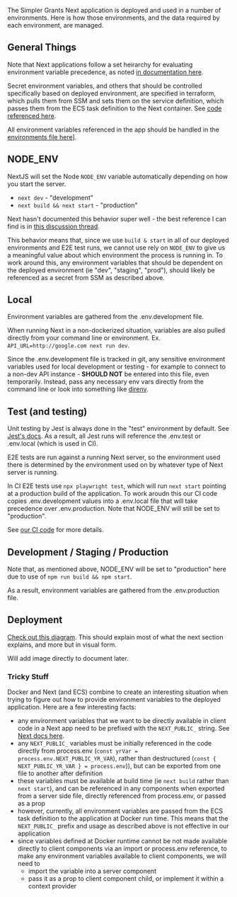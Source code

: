 The Simpler Grants Next application is deployed and used in a number of environments. Here is how those environments, and the data required by each environment, are managed.

## General Things

Note that Next applications follow a set heirarchy for evaluating environment variable precedence, as noted [in documentation here](https://nextjs.org/docs/pages/building-your-application/configuring/environment-variables#environment-variable-load-order).

Secret environment variables, and others that should be controlled specifically based on deployed environment, are specified in terraform, which pulls them from SSM and sets them on the service definition, which passes them from the ECS task definition to the Next container. See [code referenced here](https://github.com/HHS/simpler-grants-gov/blob/main/infra/frontend/app-config/env-config/environment-variables.tf).

All environment variables referenced in the app should be handled in the [environments file here](https://github.com/HHS/simpler-grants-gov/blob/main/frontend/src/constants/environments.ts)].

## NODE_ENV

NextJS will set the Node `NODE_ENV` variable automatically depending on how you start the server.

- `next dev` - "development"
- `next build && next start` - "production"

Next hasn't documented this behavior super well - the best reference I can find is in [this discussion thread](https://github.com/vercel/next.js/discussions/13410#discussioncomment-18760).

This behavior means that, since we use `build & start` in all of our deployed environments and E2E test runs, we cannot use rely on `NODE_ENV` to give us a meaningful value about which environment the process is running in. To work around this, any environment variables that should be dependent on the deployed environment (ie "dev", "staging", "prod"), should likely be referenced as a secret from SSM as described above.

## Local

Environment variables are gathered from the .env.development file.

When running Next in a non-dockerized situation, variables are also pulled directly from your command line or environment. Ex. `API_URL=http://google.com next run dev`.

Since the .env.development file is tracked in git, any sensitive environment variables used for local development or testing - for example to connect to a non-dev API instance - **SHOULD NOT** be entered into this file, even temporarily. Instead, pass any necessary env vars directly from the command line or look into something like [direnv](https://direnv.net/).

## Test (and testing)

Unit testing by Jest is always done in the "test" environment by default. See [Jest's docs](https://jestjs.io/docs/environment-variables#node_env). As a result, all Jest runs will reference the .env.test or .env.local (which is used in CI).

E2E tests are run against a running Next server, so the environment used there is determined by the environment used on by whatever type of Next server is running.

In CI E2E tests use `npx playwright test`, which will run `next start` pointing at a production build of the application. To work aroudn this our CI code copies .env.development values into a .env.local file that will take precedence over .env.production. Note that NODE_ENV will still be set to "production".

See [our CI code](https://github.com/HHS/simpler-grants-gov/blob/1b85220c7369d40ab2f690050ece41be91c91b7f/.github/workflows/ci-frontend-e2e.yml#L58) for more details.

## Development / Staging / Production

Note that, as mentioned above, NODE_ENV will be set to "production" here due to use of `npm run build && npm start`.

As a result, environment variables are gathered from the .env.production file.

## Deployment

[Check out this diagram](https://lucid.app/lucidchart/107dcf47-46e7-4088-a90a-1ef3b0ca3744/edit?viewport_loc=42%2C439%2C2295%2C1182%2C0_0&invitationId=inv_3559eb81-f735-4b22-9365-49920268e061). This should explain most of what the next section explains, and more but in visual form.

Will add image directly to document later.

### Tricky Stuff

Docker and Next (and ECS) combine to create an interesting situation when trying to figure out how to provide environment variables to the deployed application. Here are a few interesting facts:

- any environment variables that we want to be directly available in client code in a Next app need to be prefixed with the `NEXT_PUBLIC_` string. See [Next docs here](https://nextjs.org/docs/pages/building-your-application/configuring/environment-variables#bundling-environment-variables-for-the-browser).
- any `NEXT_PUBLIC_` variables must be initially referenced in the code directly from process.env (`const yrVar = process.env.NEXT_PUBLIC_YR_VAR`), rather than destructured (`const { NEXT_PUBLIC_YR_VAR } = process.env`)), but can be exported from one file to another after definition
- these variables must be available at build time (ie `next build` rather than `next start`), and can be referenced in any components when exported from a server side file, directly referenced from process.env, or passed as a prop
- however, currently, all environment variables are passed from the ECS task definition to the application at Docker run time. This means that the `NEXT_PUBLIC_` prefix and usage as described above is not effective in our application
- since variables defined at Docker runtime cannot be not made available directly to client components via an import or process.env reference, to make any environment variables available to client components, we will need to
  - import the variable into a server component
  - pass it as a prop to client component child, or implement it within a context provider
